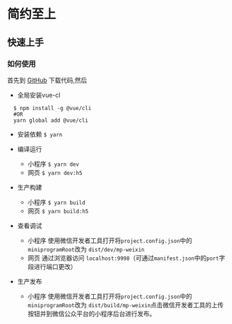 # 简约至上

## 快速上手

### 如何使用

首先到 [GitHub](https://github.com/omycli/mpvueBase) 下载代码,然后
* 全局安装vue-cl   
```
  $ npm install -g @vue/cli
  #OR
  yarn global add @vue/cli
```
* 安装依赖 `$ yarn`

* 编译运行
  - 小程序 `$ yarn dev`
  - 网页 `$ yarn dev:h5`

* 生产构建
  - 小程序 `$ yarn build`
  - 网页 `$ yarn build:h5`

* 查看调试
  - 小程序 使用微信开发者工具打开将`project.config.json`中的`miniprogramRoot`改为 `dist/dev/mp-weixin`
  - 网页 通过浏览器访问 `localhost:9998`（可通过`manifest.json`中的`port`字段进行端口更改）

* 生产发布
  - 小程序 使用微信开发者工具打开将`project.config.json`中的`miniprogramRoot`改为  `dist/build/mp-weixin`点击微信开发者工具的上传按钮并到微信公众平台的小程序后台进行发布。